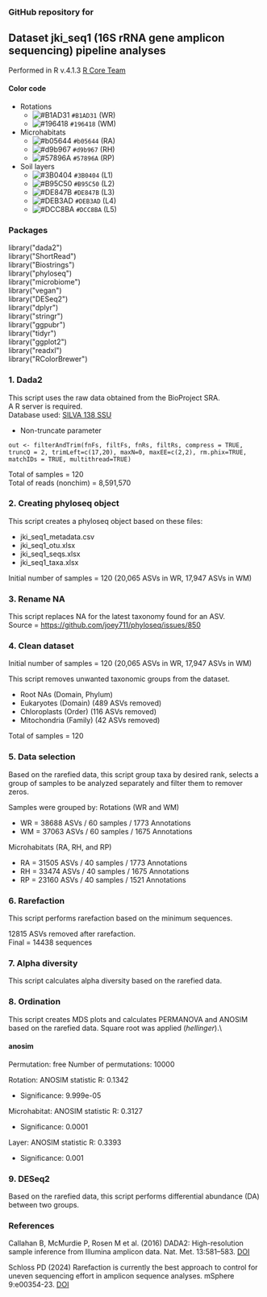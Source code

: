 ### GitHub repository for 

## Dataset jki_seq1 (16S rRNA gene amplicon sequencing) pipeline analyses
Performed in R v.4.1.3 [R Core Team](https://www.r-project.org)

#### Color code
- Rotations
  - ![#B1AD31](https://placehold.co/15x15/B1AD31/B1AD31.png) `#B1AD31` (WR)
  - ![#196418](https://placehold.co/15x15/196418/196418.png) `#196418` (WM)
- Microhabitats
  - ![#b05644](https://placehold.co/15x15/b05644/b05644.png) `#b05644` (RA)
  - ![#d9b967](https://placehold.co/15x15/d9b967/d9b967.png) `#d9b967` (RH)
  - ![#57896A](https://placehold.co/15x15/57896A/57896A.png) `#57896A` (RP)
- Soil layers
  - ![#3B0404](https://placehold.co/15x15/3B0404/3B0404.png) `#3B0404` (L1)
  - ![#B95C50](https://placehold.co/15x15/B95C50/B95C50.png) `#B95C50` (L2)
  - ![#DE847B](https://placehold.co/15x15/DE847B/DE847B.png) `#DE847B` (L3)
  - ![#DEB3AD](https://placehold.co/15x15/DEB3AD/DEB3AD.png) `#DEB3AD` (L4)
  - ![#DCC8BA](https://placehold.co/15x15/DCC8BA/DCC8BA.png) `#DCC8BA` (L5)

### Packages
library("dada2")\
library("ShortRead")\
library("Biostrings")\
library("phyloseq")\
library("microbiome")\
library("vegan")\
library("DESeq2") \
library("dplyr")\
library("stringr")\
library("ggpubr")\
library("tidyr")\
library("ggplot2")\
library("readxl")\
library("RColorBrewer")
  
### 1. Dada2
This script uses the raw data obtained from the BioProject SRA.\
A R server is required. \
Database used: [SILVA 138 SSU](https://www.arb-silva.de/documentation/release-138/) 
- Non-truncate parameter
```
out <- filterAndTrim(fnFs, filtFs, fnRs, filtRs, compress = TRUE, truncQ = 2, trimLeft=c(17,20), maxN=0, maxEE=c(2,2), rm.phix=TRUE, matchIDs = TRUE, multithread=TRUE)
```
Total of samples = 120\
Total of reads (nonchim) = 8,591,570

### 2. Creating phyloseq object
This script creates a phyloseq object based on these files:

- jki_seq1_metadata.csv
- jki_seq1_otu.xlsx
- jki_seq1_seqs.xlsx
- jki_seq1_taxa.xlsx

Initial number of samples = 120 (20,065 ASVs in WR, 17,947 ASVs in WM)

### 3. Rename NA
This script replaces NA for the latest taxonomy found for an ASV.\
Source = https://github.com/joey711/phyloseq/issues/850

### 4. Clean dataset
Initial number of samples = 120 (20,065 ASVs in WR, 17,947 ASVs in WM)

This script removes unwanted taxonomic groups from the dataset.
- Root NAs (Domain, Phylum)
- Eukaryotes (Domain) (489 ASVs removed)
- Chloroplasts (Order) (116 ASVs removed)
- Mitochondria (Family) (42 ASVs removed)

Total of samples = 120 

### 5. Data selection
Based on the rarefied data, this script group taxa by desired rank, selects a group of samples to be analyzed separately and filter them to remover zeros.

Samples were grouped by:
Rotations (WR and WM)
  - WR = 38688 ASVs / 60 samples / 1773 Annotations
  - WM = 37063 ASVs / 60 samples / 1675 Annotations

Microhabitats (RA, RH, and RP)
  - RA = 31505 ASVs / 40 samples / 1773 Annotations
  - RH = 33474 ASVs / 40 samples / 1675 Annotations
  - RP = 23160 ASVs / 40 samples / 1521 Annotations

### 6. Rarefaction
This script performs rarefaction based on the minimum sequences. 

12815 ASVs removed after rarefaction.\
Final = 14438 sequences

### 7. Alpha diversity
This script calculates alpha diversity based on the rarefied data.

### 8. Ordination 
This script creates MDS plots and calculates PERMANOVA and ANOSIM based on the rarefied data. Square root was applied (*hellinger*).\

#### anosim
Permutation: free
Number of permutations: 10000

Rotation: ANOSIM statistic R: 0.1342 
- Significance: 9.999e-05 

Microhabitat: ANOSIM statistic R: 0.3127 
- Significance: 0.0001 

Layer: ANOSIM statistic R: 0.3393 
- Significance: 0.001 

### 9. DESeq2
Based on the rarefied data, this script performs differential abundance (DA) between two groups.

### References
Callahan B, McMurdie P, Rosen M et al. (2016) DADA2: High-resolution sample inference from Illumina amplicon data. Nat. Met. 13:581–583. [DOI](http://10.1101/024034)

Schloss PD (2024) Rarefaction is currently the best approach to control for uneven sequencing effort in amplicon sequence analyses. mSphere 9:e00354-23. [DOI](http://10.1128/msphere.00354-23)

